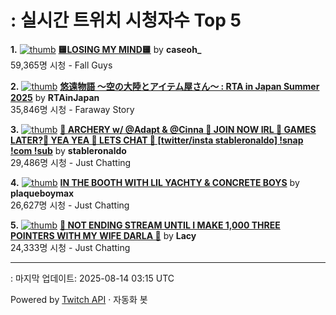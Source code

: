 # : 실시간 트위치 시청자수 Top 5

**1.** [![thumb](https://static-cdn.jtvnw.net/previews-ttv/live_user_caseoh_-320x180.jpg)](https://twitch.tv/caseoh_)
**[🟨LOSING MY MIND🟨](https://twitch.tv/caseoh_)** by **caseoh_**<br>59,365명 시청  - Fall Guys

**2.** [![thumb](https://static-cdn.jtvnw.net/previews-ttv/live_user_rtainjapan-320x180.jpg)](https://twitch.tv/RTAinJapan)
**[悠遠物語 ～空の大陸とアイテム屋さん～ : RTA in Japan Summer 2025](https://twitch.tv/RTAinJapan)** by **RTAinJapan**<br>35,846명 시청  - Faraway Story

**3.** [![thumb](https://static-cdn.jtvnw.net/previews-ttv/live_user_stableronaldo-320x180.jpg)](https://twitch.tv/stableronaldo)
**[🏹 ARCHERY w/ @Adapt & @Cinna 🏹 JOIN NOW IRL 🏹 GAMES LATER?🏹  YEA YEA 🏹  LETS CHAT 🏹   [twitter/insta stableronaldo] !snap !com !sub](https://twitch.tv/stableronaldo)** by **stableronaldo**<br>29,486명 시청  - Just Chatting

**4.** [![thumb](https://static-cdn.jtvnw.net/previews-ttv/live_user_plaqueboymax-320x180.jpg)](https://twitch.tv/plaqueboymax)
**[IN THE BOOTH WITH LIL YACHTY & CONCRETE BOYS](https://twitch.tv/plaqueboymax)** by **plaqueboymax**<br>26,627명 시청  - Just Chatting

**5.** [![thumb](https://static-cdn.jtvnw.net/previews-ttv/live_user_lacy-320x180.jpg)](https://twitch.tv/Lacy)
**[🏀 NOT ENDING STREAM UNTIL I MAKE 1,000 THREE POINTERS WITH MY WIFE DARLA 🏀](https://twitch.tv/Lacy)** by **Lacy**<br>24,333명 시청  - Just Chatting


---
: 마지막 업데이트: 2025-08-14 03:15 UTC

Powered by [Twitch API](https://dev.twitch.tv/docs/api/reference) · 자동화 봇